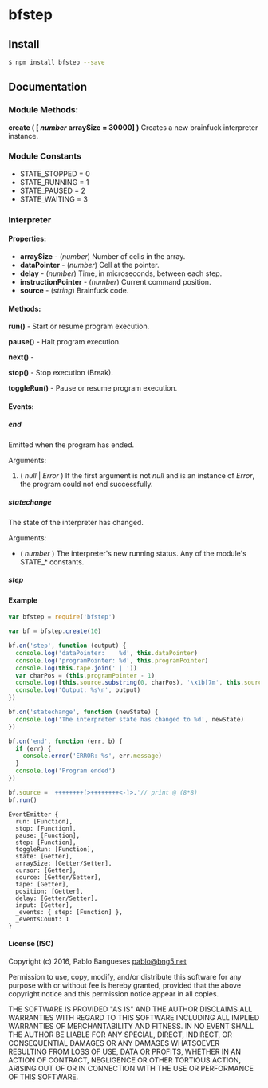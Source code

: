 # bfstep

## Install

``` bash
$ npm install bfstep --save
```

## Documentation

### Module Methods:

__create ( [ _number_ arraySize = 30000] )__ Creates a new brainfuck interpreter instance.

### Module Constants

- STATE_STOPPED = 0
- STATE_RUNNING = 1
- STATE_PAUSED  = 2
- STATE_WAITING = 3

### Interpreter

#### Properties:

- __arraySize__          - (_number_) Number of cells in the array.
- __dataPointer__        - (_number_) Cell at the pointer.
- __delay__              - (_number_) Time, in microseconds, between each step.
- __instructionPointer__ - (_number_) Current command position.
- __source__             - (_string_) Brainfuck code.


#### Methods:

__run()__       - Start or resume program execution.

__pause()__     - Halt program execution.

__next()__      -

__stop()__      - Stop execution (Break).

__toggleRun()__ - Pause or resume program execution.

#### Events:

##### end

Emitted when the program has ended.

Arguments:
1. ( *null* | *Error* ) If the first argument is not *null* and is an instance of *Error*, the program could not end successfully.
 
##### statechange

The state of the interpreter has changed.

Arguments:
 - ( *number* ) The interpreter's new running status. Any of the module's STATE_* constants.

##### step


#### Example

``` js
var bfstep = require('bfstep')

var bf = bfstep.create(10)

bf.on('step', function (output) {
  console.log('dataPointer:    %d', this.dataPointer)
  console.log('programPointer: %d', this.programPointer)
  console.log(this.tape.join(' | '))
  var charPos = (this.programPointer - 1)
  console.log([this.source.substring(0, charPos), '\x1b[7m', this.source.substr(charPos, 1), '\x1b[0m', this.source.substring(charPos + 1)].join(''))
  console.log('Output: %s\n', output)
})

bf.on('statechange', function (newState) {
  console.log('The interpreter state has changed to %d', newState)
})

bf.on('end', function (err, b) {
  if (err) {
    console.error('ERROR: %s', err.message)
  }
  console.log('Program ended')
})

bf.source = '++++++++[>++++++++<-]>.'// print @ (8*8)
bf.run()
```

```
EventEmitter {
  run: [Function],
  stop: [Function],
  pause: [Function],
  step: [Function],
  toggleRun: [Function],
  state: [Getter],
  arraySize: [Getter/Setter],
  cursor: [Getter],
  source: [Getter/Setter],
  tape: [Getter],
  position: [Getter],
  delay: [Getter/Setter],
  input: [Getter],
  _events: { step: [Function] },
  _eventsCount: 1
}
```
#### License (ISC)

Copyright (c) 2016, Pablo Bangueses <pablo@bng5.net>

Permission to use, copy, modify, and/or distribute this software for any
purpose with or without fee is hereby granted, provided that the above
copyright notice and this permission notice appear in all copies.

THE SOFTWARE IS PROVIDED "AS IS" AND THE AUTHOR DISCLAIMS ALL WARRANTIES
WITH REGARD TO THIS SOFTWARE INCLUDING ALL IMPLIED WARRANTIES OF
MERCHANTABILITY AND FITNESS. IN NO EVENT SHALL THE AUTHOR BE LIABLE FOR
ANY SPECIAL, DIRECT, INDIRECT, OR CONSEQUENTIAL DAMAGES OR ANY DAMAGES
WHATSOEVER RESULTING FROM LOSS OF USE, DATA OR PROFITS, WHETHER IN AN
ACTION OF CONTRACT, NEGLIGENCE OR OTHER TORTIOUS ACTION, ARISING OUT OF
OR IN CONNECTION WITH THE USE OR PERFORMANCE OF THIS SOFTWARE.
